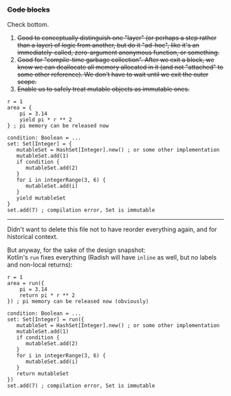### ~~Code blocks~~

Check bottom.

1. ~~Good to conceptually distinguish one "layer" (or perhaps a step rather than a layer) of logic from another, but do it "ad-hoc",
   like it's an immediately-called, zero-argument anonymous function, or something.~~
2. ~~Good for "compile-time garbage collection". After we exit a block, we know we can deallocate all memory allocated in it
   (and not "attached" to some other reference).
   We don't have to wait until we exit the outer scope.~~
3. ~~Enable us to safely treat mutable objects as immutable ones.~~

```
r = 1
area = {
    pi = 3.14
    yield pi * r ** 2
} ; pi memory can be released now
```

```
condition: Boolean = ...
set: Set[Integer] = {
   mutableSet = HashSet[Integer].new() ; or some other implementation
   mutableSet.add(1)
   if condition {
      mutableSet.add(2)
   }
   for i in integerRange(3, 6) {
      mutableSet.add(i)
   }
   yield mutableSet
}
set.add(7) ; compilation error, Set is immutable
```

----

Didn't want to delete this file not to have reorder everything again, and for historical context.

But anyway, for the sake of the design snapshot:\
Kotlin's `run` fixes everything (Radish will have `inline` as well, but no labels and non-local returns):

```
r = 1
area = run({
    pi = 3.14
    return pi * r ** 2
}) ; pi memory can be released now (obviously)
```

```
condition: Boolean = ...
set: Set[Integer] = run({
   mutableSet = HashSet[Integer].new() ; or some other implementation
   mutableSet.add(1)
   if condition {
      mutableSet.add(2)
   }
   for i in integerRange(3, 6) {
      mutableSet.add(i)
   }
   return mutableSet
})
set.add(7) ; compilation error, Set is immutable
```